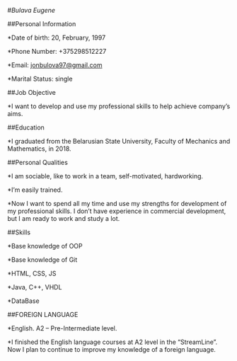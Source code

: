#*Bulava Eugene*

##Personal Information

*Date of birth: 20, February, 1997

*Phone Number: +375298512227

*Email: jonbulova97@gmail.com

*Marital Status: single

##Job Objective

*I want to develop and use my professional skills to help achieve company’s aims.

##Education

*I graduated from the Belarusian State University, Faculty of Mechanics and Mathematics, in 2018.

##Personal Qualities 

*I am sociable, like to work in a team, self-motivated, hardworking.

*I’m easily trained.

*Now I want to spend all my time and use my strengths for development of my professional skills. I don’t have experience in commercial development, but I am ready to work and study a lot.

##Skills

*Base knowledge of OOP

*Base knowledge of Git

*HTML, CSS, JS

*Java, C++, VHDL

*DataBase

##FOREIGN LANGUAGE

*English. A2 – Pre-Intermediate level. 

*I finished the English language courses at A2 level in the “StreamLine”. Now I plan to continue to improve my knowledge of a foreign language.


